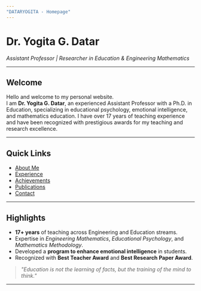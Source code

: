 ```yaml
---
"DATARYOGITA - Homepage"
---
```


# Dr. Yogita G. Datar
*Assistant Professor | Researcher in Education & Engineering Mathematics*

---

## Welcome
Hello and welcome to my personal website.  
I am **Dr. Yogita G. Datar**, an experienced Assistant Professor with a Ph.D. in Education, specializing in educational psychology, emotional intelligence, and mathematics education. I have over 17 years of teaching experience and have been recognized with prestigious awards for my teaching and research excellence.

---

## Quick Links
- [About Me](about.md)
- [Experience](experience.md)
- [Achievements](achievements.md)
- [Publications](publications.md)
- [Contact](contact.md)

---

## Highlights
- **17+ years** of teaching across Engineering and Education streams.
- Expertise in *Engineering Mathematics*, *Educational Psychology*, and *Mathematics Methodology*.
- Developed a **program to enhance emotional intelligence** in students.
- Recognized with **Best Teacher Award** and **Best Research Paper Award**.

> _"Education is not the learning of facts, but the training of the mind to think."_  

---
